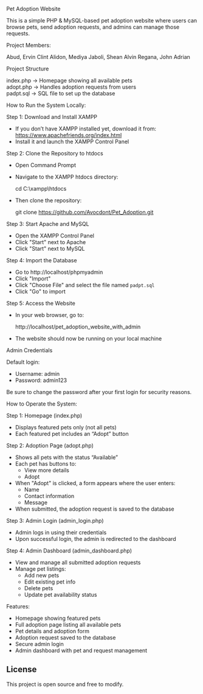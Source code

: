 Pet Adoption Website

This is a simple PHP & MySQL-based pet adoption website where users can browse pets, send adoption requests, and admins can manage those requests.


Project Members:

Abud, Ervin Clint
Alidon, Mediya
Jaboli, Shean Alvin
Regana, John Adrian


Project Structure

index.php       → Homepage showing all available pets  
adopt.php       → Handles adoption requests from users  
padpt.sql       → SQL file to set up the database  


How to Run the System Locally:

Step 1: Download and Install XAMPP
- If you don’t have XAMPP installed yet, download it from:
  https://www.apachefriends.org/index.html
- Install it and launch the XAMPP Control Panel

Step 2: Clone the Repository to htdocs
- Open Command Prompt
- Navigate to the XAMPP htdocs directory:

  cd C:\xampp\htdocs

- Then clone the repository:

  git clone https://github.com/Avocdont/Pet_Adoption.git

Step 3: Start Apache and MySQL
- Open the XAMPP Control Panel
- Click "Start" next to Apache
- Click "Start" next to MySQL

Step 4: Import the Database
- Go to http://localhost/phpmyadmin
- Click "Import"
- Click "Choose File" and select the file named `padpt.sql`
- Click "Go" to import

Step 5: Access the Website
- In your web browser, go to:

  http://localhost/pet_adoption_website_with_admin

- The website should now be running on your local machine


Admin Credentials

Default login:  
- Username: admin  
- Password: admin123  

Be sure to change the password after your first login for security reasons.



How to Operate the System:

Step 1: Homepage (index.php)
- Displays featured pets only (not all pets)
- Each featured pet includes an “Adopt” button

Step 2: Adoption Page (adopt.php)
- Shows all pets with the status “Available”
- Each pet has buttons to:
  - View more details
  - Adopt
- When "Adopt" is clicked, a form appears where the user enters:
  - Name
  - Contact information
  - Message
- When submitted, the adoption request is saved to the database

Step 3: Admin Login (admin_login.php)
- Admin logs in using their credentials
- Upon successful login, the admin is redirected to the dashboard

Step 4: Admin Dashboard (admin_dashboard.php)
- View and manage all submitted adoption requests
- Manage pet listings:
  - Add new pets
  - Edit existing pet info
  - Delete pets
  - Update pet availability status



Features:

- Homepage showing featured pets
- Full adoption page listing all available pets
- Pet details and adoption form
- Adoption request saved to the database
- Secure admin login
- Admin dashboard with pet and request management


License
-------
This project is open source and free to modify.
